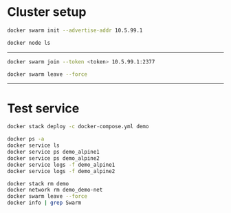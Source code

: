 # Cluster setup
```bash
docker swarm init --advertise-addr 10.5.99.1
```
```bash
docker node ls
```
---
```bash
docker swarm join --token <token> 10.5.99.1:2377
``` 
```bash
docker swarm leave --force
``` 
---
# Test service
```bash
docker stack deploy -c docker-compose.yml demo
```
```bash
docker ps -a
docker service ls
docker service ps demo_alpine1
docker service ps demo_alpine2
docker service logs -f demo_alpine1
docker service logs -f demo_alpine2
```
```bash
docker stack rm demo
docker network rm demo_demo-net
docker swarm leave --force
docker info | grep Swarm
```